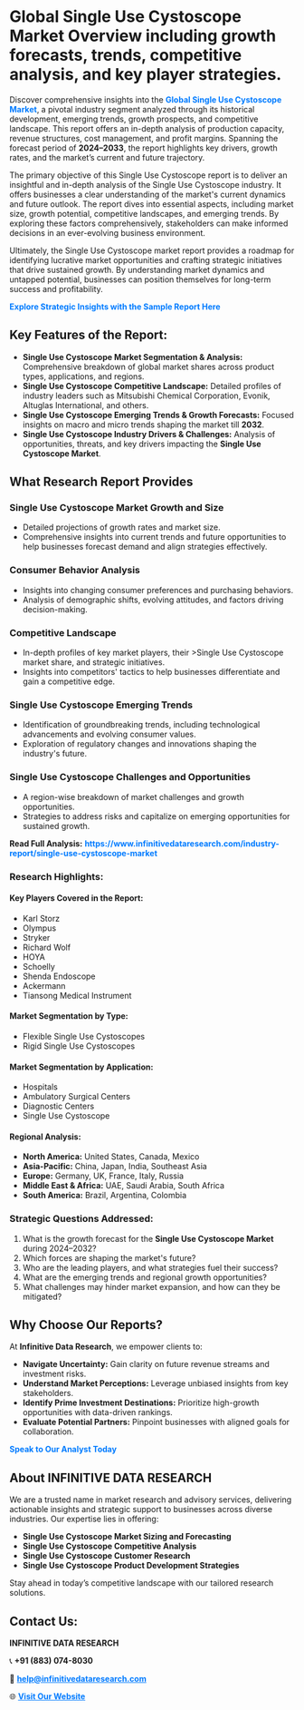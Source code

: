 <h1>Global Single Use Cystoscope Market Overview including growth forecasts, trends, competitive analysis, and key player strategies.</h1>
<p>
Discover comprehensive insights into the 
<a href="https://www.infinitivedataresearch.com/industry-report/single-use-cystoscope-market" rel="dofollow" style="color: #007BFF; text-decoration: none;"><strong>Global Single Use Cystoscope Market</strong></a>, a pivotal industry segment analyzed through its historical development, emerging trends, growth prospects, and competitive landscape. This report offers an in-depth analysis of production capacity, revenue structures, cost management, and profit margins. Spanning the forecast period of <strong>2024–2033</strong>, the report highlights key drivers, growth rates, and the market’s current and future trajectory.
</p>
<p>
The primary objective of this Single Use Cystoscope report is to deliver an insightful and in-depth analysis of the Single Use Cystoscope industry. It offers businesses a clear understanding of the market's current dynamics and future outlook. The report dives into essential aspects, including market size, growth potential, competitive landscapes, and emerging trends. By exploring these factors comprehensively, stakeholders can make informed decisions in an ever-evolving business environment.
</p>
<p>
Ultimately, the Single Use Cystoscope market report provides a roadmap for identifying lucrative market opportunities and crafting strategic initiatives that drive sustained growth. By understanding market dynamics and untapped potential, businesses can position themselves for long-term success and profitability.
</p>
<p>
<a href="https://www.infinitivedataresearch.com/request-sample/reportId=103164" style="color: #007BFF; text-decoration: none;"><strong>Explore Strategic Insights with the Sample Report Here</strong></a>
</p>

<h2>Key Features of the Report:</h2>
<ul>
<li><strong>Single Use Cystoscope Market Segmentation & Analysis:</strong> Comprehensive breakdown of global market shares across product types, applications, and regions.</li>
<li><strong>Single Use Cystoscope Competitive Landscape:</strong> Detailed profiles of industry leaders such as Mitsubishi Chemical Corporation, Evonik, Altuglas International, and others.</li>
<li><strong>Single Use Cystoscope Emerging Trends & Growth Forecasts:</strong> Focused insights on macro and micro trends shaping the market till <strong>2032</strong>.</li>
<li><strong>Single Use Cystoscope Industry Drivers & Challenges:</strong> Analysis of opportunities, threats, and key drivers impacting the <strong>Single Use Cystoscope Market</strong>.</li>
</ul>

<h2>What Research Report Provides</h2>
<h3>Single Use Cystoscope Market Growth and Size</h3>
<ul>
<li>Detailed projections of growth rates and market size.</li>
<li>Comprehensive insights into current trends and future opportunities to help businesses forecast demand and align strategies effectively.</li>
</ul>

<h3>Consumer Behavior Analysis</h3>
<ul>
<li>Insights into changing consumer preferences and purchasing behaviors.</li>
<li>Analysis of demographic shifts, evolving attitudes, and factors driving decision-making.</li>
</ul>

<h3>Competitive Landscape</h3>
<ul>
<li>In-depth profiles of key market players, their >Single Use Cystoscope market share, and strategic initiatives.</li>
<li>Insights into competitors' tactics to help businesses differentiate and gain a competitive edge.</li>
</ul>

<h3>Single Use Cystoscope Emerging Trends</h3>
<ul>
<li>Identification of groundbreaking trends, including technological advancements and evolving consumer values.</li>
<li>Exploration of regulatory changes and innovations shaping the industry's future.</li>
</ul>

<h3>Single Use Cystoscope Challenges and Opportunities</h3>
<ul>
<li>A region-wise breakdown of market challenges and growth opportunities.</li>
<li>Strategies to address risks and capitalize on emerging opportunities for sustained growth.</li>
</ul>
<p><strong>Read Full Analysis:</strong> <a href="https://www.infinitivedataresearch.com/industry-report/single-use-cystoscope-market" rel="dofollow" style="color: #007BFF; text-decoration: none;"><strong>https://www.infinitivedataresearch.com/industry-report/single-use-cystoscope-market</strong></a></p>
<h3>Research Highlights:</h3>
<h4>Key Players Covered in the Report:</h4>
<ul><li>Karl Storz</li><li>Olympus</li><li>Stryker</li><li>Richard Wolf</li><li>HOYA</li><li>Schoelly</li><li>Shenda Endoscope</li><li>Ackermann</li><li>Tiansong Medical Instrument</li></ul>
<h4>Market Segmentation by Type:</h4>
<ul><li>Flexible Single Use Cystoscopes</li><li>Rigid Single Use Cystoscopes</li></ul>
<h4>Market Segmentation by Application:</h4>
<ul><li>Hospitals</li><li>Ambulatory Surgical Centers</li><li>Diagnostic Centers</li><li>Single Use Cystoscope</li></ul>

<h4>Regional Analysis:</h4>
<ul>
<li><strong>North America:</strong> United States, Canada, Mexico</li>
<li><strong>Asia-Pacific:</strong> China, Japan, India, Southeast Asia</li>
<li><strong>Europe:</strong> Germany, UK, France, Italy, Russia</li>
<li><strong>Middle East & Africa:</strong> UAE, Saudi Arabia, South Africa</li>
<li><strong>South America:</strong> Brazil, Argentina, Colombia</li>
</ul>

<h3>Strategic Questions Addressed:</h3>
<ol>
<li>What is the growth forecast for the <strong>Single Use Cystoscope Market</strong> during 2024–2032?</li>
<li>Which forces are shaping the market's future?</li>
<li>Who are the leading players, and what strategies fuel their success?</li>
<li>What are the emerging trends and regional growth opportunities?</li>
<li>What challenges may hinder market expansion, and how can they be mitigated?</li>
</ol>

<h2>Why Choose Our Reports?</h2>
<p>At <strong>Infinitive Data Research</strong>, we empower clients to:</p>
<ul>
<li><strong>Navigate Uncertainty:</strong> Gain clarity on future revenue streams and investment risks.</li>
<li><strong>Understand Market Perceptions:</strong> Leverage unbiased insights from key stakeholders.</li>
<li><strong>Identify Prime Investment Destinations:</strong> Prioritize high-growth opportunities with data-driven rankings.</li>
<li><strong>Evaluate Potential Partners:</strong> Pinpoint businesses with aligned goals for collaboration.</li>
</ul>
<p><a href="https://www.infinitivedataresearch.com/industry-report/single-use-cystoscope-market" rel="dofollow" style="color: #007BFF; text-decoration: none;"><strong>Speak to Our Analyst Today</strong></a></p>

<h2>About INFINITIVE DATA RESEARCH</h2>
<p>We are a trusted name in market research and advisory services, delivering actionable insights and strategic support to businesses across diverse industries. Our expertise lies in offering:</p>
<ul>
<li><strong>Single Use Cystoscope Market Sizing and Forecasting</strong></li>
<li><strong>Single Use Cystoscope Competitive Analysis</strong></li>
<li><strong>Single Use Cystoscope Customer Research</strong></li>
<li><strong>Single Use Cystoscope Product Development Strategies</strong></li>
</ul>
<p>Stay ahead in today’s competitive landscape with our tailored research solutions.</p>

<h2>Contact Us:</h2>
<p><strong>INFINITIVE DATA RESEARCH</strong></p>
<p>📞 <strong>+91 (883) 074-8030</strong></p>
<p>📧 <strong><a href="mailto:help@infinitivedataresearch.com" style="color: #007BFF;">help@infinitivedataresearch.com</a></strong></p>
<p>🌐 <strong><a href="https://www.infinitivedataresearch.com" rel="dofollow" style="color: #007BFF;">Visit Our Website</a></strong></p>